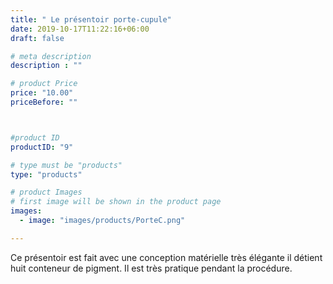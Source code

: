 ```yaml
---
title: " Le présentoir porte-cupule"
date: 2019-10-17T11:22:16+06:00
draft: false

# meta description
description : ""

# product Price
price: "10.00"
priceBefore: ""



#product ID
productID: "9"

# type must be "products"
type: "products"

# product Images
# first image will be shown in the product page
images:
  - image: "images/products/PorteC.png"

---
```


Ce présentoir  est fait avec une conception  matérielle très  élégante il détient huit  conteneur de pigment. Il est très pratique pendant la procédure.
